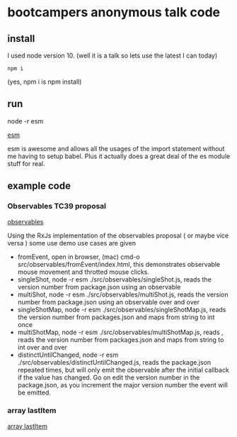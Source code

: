 # bootcampers anonymous talk code

## install
I used node version 10. (well it is a talk so lets use the latest I can today)

```
npm i
```

(yes, npm i is npm install)

## run

node -r esm

[esm](https://www.npmjs.com/package/esm)

esm is awesome and allows all the usages of the import statement without me having
to setup babel. Plus it actually does a great deal of the es module stuff for real.


## example code

###  Observables TC39 proposal
[observables](https://github.com/tc39/proposal-observable)

Using the RxJs implementation of the observables proposal ( or maybe vice versa ) some use demo use cases are given

- fromEvent, open in browser, (mac) cmd-o src/observables/fromEvent/index.html, this demonstrates observable
mouse movement and throtted mouse clicks.
- singleShot, node -r esm ./src/observables/singleShot.js, reads the version number from
package.json using an observable
- multiShot,  node -r esm ./src/observables/multiShot.js, reads the version number from
package.json using an observable over and over
- singleShotMap, node -r esm ./src/observables/singleShotMap.js, reads the version number
from packages.json and maps from string to int once
- multiShotMap, node -r esm ./src/observables/multiShotMap.js, reads , reads the version number
from packages.json and maps from string to int over and over
- distinctUntilChanged, node -r esm ./src/observables/distinctUntilChanged.js, reads the package.json
repeated times, but will only emit the observable after the initial callback if the value has
changed. Go on edit the version number in the package.json, as you increment the major version
number the event will be emitted.


### array lastItem
[array lastItem](https://github.com/keithamus/proposal-array-last)

